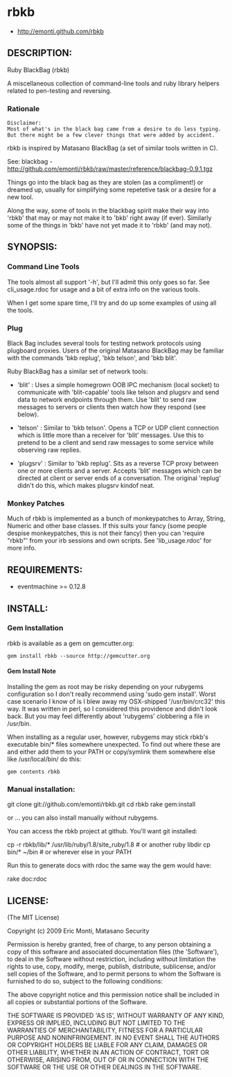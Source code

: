 # rbkb

* http://emonti.github.com/rbkb

## DESCRIPTION:

Ruby BlackBag (rbkb)

A miscellaneous collection of command-line tools and ruby library helpers 
related to pen-testing and reversing. 

### Rationale

    Disclaimer: 
    Most of what's in the black bag came from a desire to do less typing.
    But there might be a few clever things that were added by accident.

rbkb is inspired by Matasano BlackBag (a set of similar tools written in C).

See: 
blackbag - http://github.com/emonti/rbkb/raw/master/reference/blackbag-0.9.1.tgz

Things go into the black bag as they are stolen (as a compliment!) or dreamed 
up, usually for simplifying some repetetive task or a desire for a new tool.

Along the way, some of tools in the blackbag spirit make their way into 'rbkb' 
that may or may not make it to 'bkb' right away (if ever). Similarly some of
the things in 'bkb' have not yet made it to 'rbkb' (and may not).


## SYNOPSIS:

### Command Line Tools

The tools almost all support '-h', but I'll admit this only goes so far.
See cli_usage.rdoc for usage and a bit of extra info on the various tools. 

When I get some spare time, I'll try and do up some examples of using all
the tools.


### Plug

Black Bag includes several tools for testing network protocols using plugboard
proxies. Users of the original Matasano BlackBag may be familiar with the
commands 'bkb replug', 'bkb telson', and 'bkb blit'.

Ruby BlackBag has a similar set of network tools:

* 'blit'  : Uses a simple homegrown OOB IPC mechanism (local socket) to 
  communicate with 'blit-capable' tools like telson and plugsrv and send
  data to network endpoints through them. Use 'blit' to send raw 
  messages to servers or clients then watch how they respond (see below).

* 'telson' : Similar to 'bkb telson'. Opens a TCP or UDP client connection 
  which is little more than a receiver for 'blit' messages. Use this to
  pretend to be a client and send raw messages to some service while observing 
  raw replies.

* 'plugsrv' : Similar to 'bkb replug'. Sits as a reverse TCP proxy between 
  one or more clients and a server. Accepts 'blit' messages which can be 
  directed at client or server ends of a conversation. The original 'replug'
  didn't do this, which makes plugsrv kindof neat.


### Monkey Patches

Much of rbkb is implemented as a bunch of monkeypatches to Array, String, 
Numeric and other base classes. If this suits your fancy (some people despise
monkeypatches, this is not their fancy) then you can 'require "rbkb"' from 
your irb sessions and own scripts. See 'lib_usage.rdoc' for more info.


## REQUIREMENTS:

* eventmachine >= 0.12.8


## INSTALL:

### Gem Installation

rbkb is available as a gem on gemcutter.org:

    gem install rbkb --source http://gemcutter.org


#### Gem Install Note

Installing the gem as root may be risky depending on your rubygems 
configuration so I don't really recommend using 'sudo gem install'. 
Worst case scenario I know of is I blew away my OSX-shipped '/usr/bin/crc32' 
this way. It was written in perl, so I considered this providence and didn't 
look back. But you may feel differently about 'rubygems' clobbering a file in 
/usr/bin.

When installing as a regular user, however, rubygems may stick rbkb's 
executable bin/* files somewhere unexpected. To find out where these are and 
either add them to your PATH or copy/symlink them somewhere else like 
/usr/local/bin/ do this:

    gem contents rbkb


### Manual installation:

  git clone git://github.com/emonti/rbkb.git
  cd rbkb
  rake gem:install


or ... you can also install manually without rubygems.

You can access the rbkb project at github. You'll want git installed:

  cp -r rbkb/lib/* /usr/lib/ruby/1.8/site_ruby/1.8 # or another ruby libdir
  cp bin/* ~/bin      # or wherever else in your PATH

Run this to generate docs with rdoc the same way the gem would have:

  rake doc:rdoc

## LICENSE:

(The MIT License) 

Copyright (c) 2009 Eric Monti, Matasano Security

Permission is hereby granted, free of charge, to any person obtaining
a copy of this software and associated documentation files (the
'Software'), to deal in the Software without restriction, including
without limitation the rights to use, copy, modify, merge, publish,
distribute, sublicense, and/or sell copies of the Software, and to
permit persons to whom the Software is furnished to do so, subject to
the following conditions:

The above copyright notice and this permission notice shall be
included in all copies or substantial portions of the Software.

THE SOFTWARE IS PROVIDED 'AS IS', WITHOUT WARRANTY OF ANY KIND,
EXPRESS OR IMPLIED, INCLUDING BUT NOT LIMITED TO THE WARRANTIES OF
MERCHANTABILITY, FITNESS FOR A PARTICULAR PURPOSE AND NONINFRINGEMENT.
IN NO EVENT SHALL THE AUTHORS OR COPYRIGHT HOLDERS BE LIABLE FOR ANY
CLAIM, DAMAGES OR OTHER LIABILITY, WHETHER IN AN ACTION OF CONTRACT,
TORT OR OTHERWISE, ARISING FROM, OUT OF OR IN CONNECTION WITH THE
SOFTWARE OR THE USE OR OTHER DEALINGS IN THE SOFTWARE.

